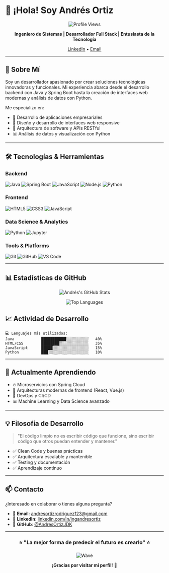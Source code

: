 # 👋 ¡Hola! Soy Andrés Ortiz

<div align="center">
  
  ![Profile Views](https://komarev.com/ghpvc/?username=AndresOrtizJDK&color=blueviolet)
  
  **Ingeniero de Sistemas | Desarrollador Full Stack | Entusiasta de la Tecnología**
  
  <a href="https://www.linkedin.com/in/ingandresortiz/" target="_blank">LinkedIn</a> • 
  <a href="mailto:andresortizrodriguez123@gmail.com" target="_blank">Email</a>
  
</div>


---

## 🚀 Sobre Mí

Soy un desarrollador apasionado por crear soluciones tecnológicas innovadoras y funcionales. Mi experiencia abarca desde el desarrollo backend con Java y Spring Boot hasta la creación de interfaces web modernas y análisis de datos con Python.

Me especializo en:
- 💼 Desarrollo de aplicaciones empresariales
- 🎨 Diseño y desarrollo de interfaces web responsive
- 🔧 Arquitectura de software y APIs RESTful
- 📊 Análisis de datos y visualización con Python

---

## 🛠️ Tecnologías & Herramientas

### Backend
![Java](https://img.shields.io/badge/Java-ED8B00?style=for-the-badge&logo=openjdk&logoColor=white)
![Spring Boot](https://img.shields.io/badge/Spring_Boot-6DB33F?style=for-the-badge&logo=spring-boot&logoColor=white)
![JavaScript](https://img.shields.io/badge/JavaScript-F7DF1E?style=for-the-badge&logo=javascript&logoColor=black)
![Node.js](https://img.shields.io/badge/Node.js-43853D?style=for-the-badge&logo=node.js&logoColor=white)
![Python](https://img.shields.io/badge/Python-3776AB?style=for-the-badge&logo=python&logoColor=white)

### Frontend
![HTML5](https://img.shields.io/badge/HTML5-E34F26?style=for-the-badge&logo=html5&logoColor=white)
![CSS3](https://img.shields.io/badge/CSS3-1572B6?style=for-the-badge&logo=css3&logoColor=white)
![JavaScript](https://img.shields.io/badge/JavaScript-F7DF1E?style=for-the-badge&logo=javascript&logoColor=black)

### Data Science & Analytics
![Python](https://img.shields.io/badge/Python-3776AB?style=for-the-badge&logo=python&logoColor=white)
![Jupyter](https://img.shields.io/badge/Jupyter-F37626?style=for-the-badge&logo=jupyter&logoColor=white)

### Tools & Platforms
![Git](https://img.shields.io/badge/Git-F05032?style=for-the-badge&logo=git&logoColor=white)
![GitHub](https://img.shields.io/badge/GitHub-100000?style=for-the-badge&logo=github&logoColor=white)
![VS Code](https://img.shields.io/badge/VS_Code-007ACC?style=for-the-badge&logo=visual-studio-code&logoColor=white)

---

## 📊 Estadísticas de GitHub

<div align="center">
  
  ![Andrés's GitHub Stats](https://github-readme-stats.vercel.app/api?username=AndresOrtizJDK&show_icons=true&theme=radical)
  
  ![Top Languages](https://github-readme-stats.vercel.app/api/top-langs/?username=AndresOrtizJDK&layout=compact&theme=radical)
  
</div>


## 📈 Actividad de Desarrollo

```text
💻 Lenguajes más utilizados:
Java            ███████████░░░░░░░░░░   40%
HTML/CSS        ████████░░░░░░░░░░░░░   35%
JavaScript      █████░░░░░░░░░░░░░░░░   15%
Python          ███░░░░░░░░░░░░░░░░░░   10%
```

---

## 🌱 Actualmente Aprendiendo

- 🔥 Microservicios con Spring Cloud
- 🎯 Arquitecturas modernas de frontend (React, Vue.js)
- 🚀 DevOps y CI/CD
- 📊 Machine Learning y Data Science avanzado

---

## 💡 Filosofía de Desarrollo

> "El código limpio no es escribir código que funcione, sino escribir código que otros puedan entender y mantener."

- ✅ Clean Code y buenas prácticas
- ✅ Arquitectura escalable y mantenible
- ✅ Testing y documentación
- ✅ Aprendizaje continuo

---

## 📫 Contacto

¿Interesado en colaborar o tienes alguna pregunta?

- 📧 **Email**: [andresortizrodriguez123@gmail.com](mailto:andresortizrodriguez123@gmail.com)
- 💼 **LinkedIn**: [linkedin.com/in/ingandresortiz](https://www.linkedin.com/in/ingandresortiz/)
- 🐙 **GitHub**: [@AndresOrtizJDK](https://github.com/AndresOrtizJDK)

---

<div align="center">
  
  ### ⭐ "La mejor forma de predecir el futuro es crearlo" ⭐
  
  ![Wave](https://raw.githubusercontent.com/mayhemantt/mayhemantt/Update/svg/Bottom.svg)
  
  **¡Gracias por visitar mi perfil!** 🚀
  
</div>
